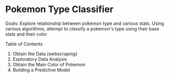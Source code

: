 # Pokemon Type Classifier

Goals: Explore relationship between pokemon type and various stats. Using various algorithms, attempt to classify a pokemon's type using their base stats and their color

Table of Contents

1. Obtain the Data (webscraping)
2. Exploratory Data Analysis
3. Obtain the Main Color of Pokemon
4. Building a Predictive Model
